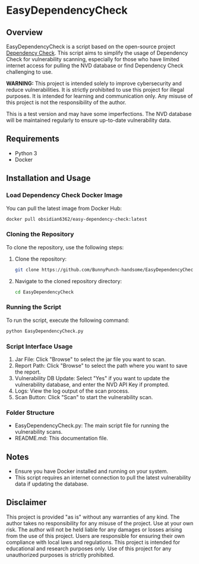 
# EasyDependencyCheck

## Overview

EasyDependencyCheck is a script based on the open-source project [Dependency Check](https://github.com/jeremylong/DependencyCheck). This script aims to simplify the usage of Dependency Check for vulnerability scanning, especially for those who have limited internet access for pulling the NVD database or find Dependency Check challenging to use.

**WARNING:** This project is intended solely to improve cybersecurity and reduce vulnerabilities. It is strictly prohibited to use this project for illegal purposes. It is intended for learning and communication only. Any misuse of this project is not the responsibility of the author.

This is a test version and may have some imperfections. The NVD database will be maintained regularly to ensure up-to-date vulnerability data.

## Requirements

- Python 3
- Docker

## Installation and Usage

### Load Dependency Check Docker Image

You can pull the latest image from Docker Hub:

```bash
docker pull obsidian6362/easy-dependency-check:latest
```

### Cloning the Repository

To clone the repository, use the following steps:

1. Clone the repository:
   ```bash
   git clone https://github.com/BunnyPunch-handsome/EasyDependencyCheck.git
   ```
2. Navigate to the cloned repository directory:
   ```bash
   cd EasyDependencyCheck
   ```

### Running the Script

To run the script, execute the following command:

```bash
python EasyDependencyCheck.py
```

### Script Interface Usage

1. Jar File: Click "Browse" to select the jar file you want to scan.
2. Report Path: Click "Browse" to select the path where you want to save the report.
3. Vulnerability DB Update: Select "Yes" if you want to update the vulnerability database, and enter the NVD API Key if prompted.
4. Logs: View the log output of the scan process.
5. Scan Button: Click "Scan" to start the vulnerability scan.

### Folder Structure

- EasyDependencyCheck.py: The main script file for running the vulnerability scans.
- README.md: This documentation file.

## Notes

- Ensure you have Docker installed and running on your system.
- This script requires an internet connection to pull the latest vulnerability data if updating the database.

## Disclaimer

This project is provided "as is" without any warranties of any kind. The author takes no responsibility for any misuse of the project. Use at your own risk. The author will not be held liable for any damages or losses arising from the use of this project. Users are responsible for ensuring their own compliance with local laws and regulations. This project is intended for educational and research purposes only. Use of this project for any unauthorized purposes is strictly prohibited.
